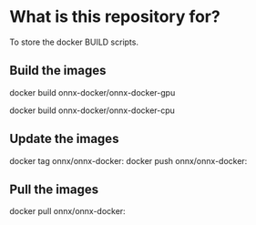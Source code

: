 # What is this repository for?

To store the docker BUILD scripts.

## Build the images
docker build onnx-docker/onnx-docker-gpu

docker build onnx-docker/onnx-docker-cpu

## Update the images
docker tag <image-id> onnx/onnx-docker:<branch-name>
docker push onnx/onnx-docker:<branch-name>

## Pull the images
docker pull onnx/onnx-docker:<branch-name>
